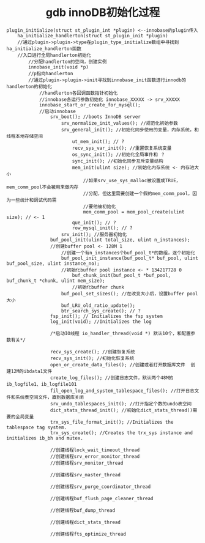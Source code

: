 # <center>gdb innoDB初始化过程</center>

	plugin_initialize(struct st_plugin_int *plugin) <--innobase的plugin传入
		ha_initialize_handlerton(struct st_plugin_init *plugin)
		//通过plugin->plugin->type在plugin_type_initialize数组中寻找到ha_initialize_handlerton函数
		//入口进行全局handlerton初始化
			//分配handlerton的空间，创建实例
			innobase_init(void *p) 
			//p指向handlerton
			//通过plugin->plugin->init寻找到innobase_init函数进行innodb的handlerton的初始化
				//handlerton各回调函数指针初始化
				//innobase各运行参数初始化 innobase_XXXXX -> srv_XXXXX
				innobase_start_or_create_for_mysql();
				//启动innobase
					srv_boot(); //boots InnoDB server
						srv_normalize_init_values(); //规范化初始参数
						srv_general_init(); //初始化同步使用的变量，内存系统，和线程本地存储空间
							ut_mem_init(); // ?
							recv_sys_var_init(); //重置恢复系统变量
							os_sync_init(); //初始化全局事件和 ？
							sync_init(); //初始化同步互斥变量结构
							mem_init(ulint size); //初始化内存系统 <- 内存池大小
								//如果srv_use_sys_malloc被设置成TRUE，mem_comm_pool不会被用来做内存
								//分配，但这里需要创建一个假的mem_comm_pool，因为一些统计和调试代码需
								//要他被初始化
								mem_comm_pool = mem_pool_create(ulint size); // <- 1
							que_init(); // ?
							row_mysql_init(); // ?
						srv_init(); //服务器初始化
					buf_pool_init(ulint total_size, ulint n_instances);
					//创建buffer pool <- 128M 1
						//创建一个有n_instances个buf_pool_t*的数组，逐个初始化
						buf_pool_init_instance(buf_pool_t* buf_pool, ulint buf_pool_size, ulint instance_no); 
						//初始化buffer pool instance <- * 134217728 0
							buf_chunk_init(buf_pool_t *buf_pool, buf_chunk_t *chunk, ulint mem_size); 
							//初始化buffer chunk
						buf_pool_set_sizes(); //在改变大小后，设置buffer pool大小
						buf_LRU_old_ratio_update();
						btr_search_sys_create(); // ?
					fsp_init(); // Initializes the fsp system
					log_init(void); //Initializes the log

					/*启动IO线程 io_handler_thread(void *) 默认10个，和配置参数有关*/

					recv_sys_create(); //创建恢复系统
					recv_sys_init(); //初始化恢复系统
					open_or_create_data_files(); //创建或者打开数据库文件  创建12M的ibdata1文件
					create_log_files(); //创建日志文件，默认两个48M的ib_logfile1、ib_logfile101
					fil_open_log_and_system_tablespace_files(); //打开日志文件和系统表空间文件，直到数据库关闭
					srv_undo_tablespaces_init(); //打开指定个数的undo表空间
					dict_stats_thread_init(); //初始化dict_stats_thread()需要的全局变量
					trx_sys_file_format_init(); //Initializes the tablespace tag system.
					trx_sys_create(); //Creates the trx_sys instance and initializes ib_bh and mutex. 
					
					//创建线程lock_wait_timeout_thread
					//创建线程srv_error_monitor_thread
					//创建线程srv_monitor_thread

					//创建线程srv_master_thread
					
					//创建线程srv_purge_coordinator_thread

					//创建线程buf_flush_page_cleaner_thread

					//创建线程buf_dump_thread
				
					//创建线程dict_stats_thread

					//创建线程fts_optimize_thread

					

					